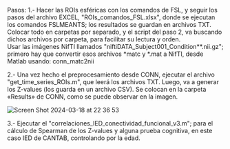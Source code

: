 Pasos:
1.- Hacer las ROIs esféricas con los comandos de FSL, y seguir los pasos del archivo EXCEL, "ROIs_comandos_FSL.xlsx", donde se ejecutan los comandos FSLMEANTS; 
los resultados se guardan en archivos TXT. Colocar todo en carpetas por separado, y el script del paso 2, 
va buscando dichos archivos por carpeta, para facilitar su lectura y orden.  
Usar las imágenes NifTI llamados "niftiDATA_Subject001_Condition**.nii.gz"; primero hay que convertir esos archivos *matc y *.mat a NifTI, desde Matlab usando: conn_matc2nii

2.- Una vez hecho el preprocesamiento desde CONN, ejecutar el archivo "get_time_series_ROIs.m", que leerá los archivos TXT. Luego, 
va a generar los Z-values (los guarda en un archivo CSV). Se colocan en la carpeta «Results» de CONN, como se puede observar en la imagen.

![Screen Shot 2024-03-18 at 22 36 53](https://github.com/jokasta57/ROIs_rsfMRI/assets/16157859/fa6f34e4-019c-424b-ad56-ba863f0fadfc)


3.- Ejecutar el "correlaciones_IED_conectividad_funcional_v3.m"; para el cálculo de Spearman de los Z-values y alguna prueba cognitiva, en este caso IED de CANTAB, controlando por la edad.
